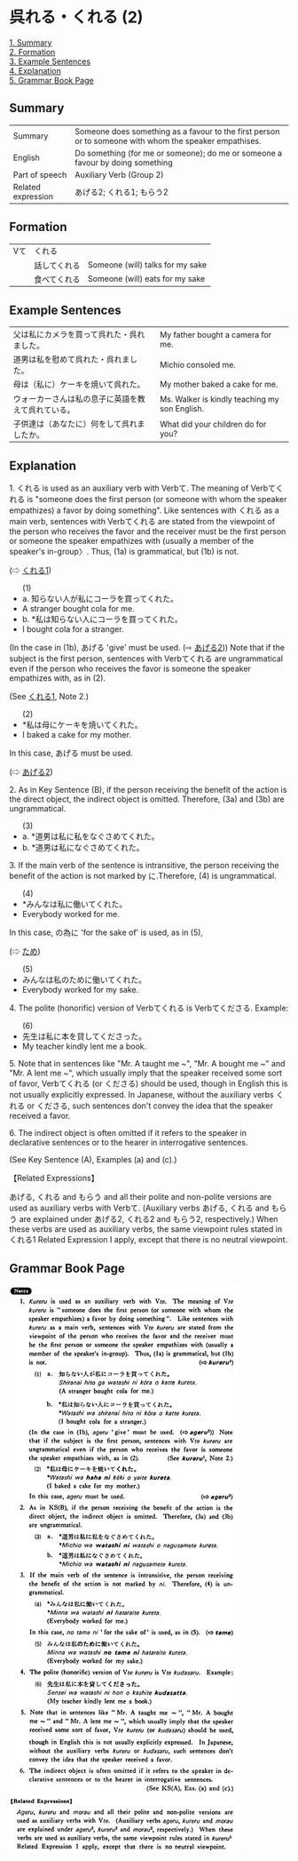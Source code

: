# 呉れる・くれる (2)

[1. Summary](#summary)<br>
[2. Formation](#formation)<br>
[3. Example Sentences](#example-sentences)<br>
[4. Explanation](#explanation)<br>
[5. Grammar Book Page](#grammar-book-page)<br>


## Summary

<table><tr>   <td>Summary</td>   <td>Someone does something as a favour to the first person or to someone with whom the speaker empathises.</td></tr><tr>   <td>English</td>   <td>Do something (for me or someone); do me or someone a favour by doing something</td></tr><tr>   <td>Part of speech</td>   <td>Auxiliary Verb (Group 2)</td></tr><tr>   <td>Related expression</td>   <td>あげる2; くれる1; もらう2</td></tr></table>

## Formation

<table class="table"> <tbody><tr class="tr head"> <td class="td"><span class="bold"><span>Vて</span></span></td> <td class="td"><span class="concept">くれる</span> </td> <td class="td"><span>&nbsp;</span></td> </tr> <tr class="tr"> <td class="td"><span>&nbsp;</span></td> <td class="td"><span>話して<span class="concept">くれる</span></span> </td> <td class="td"><span>Someone (will) talks for my sake</span></td> </tr> <tr class="tr"> <td class="td"><span>&nbsp;</span></td> <td class="td"><span>食べて<span class="concept">くれる</span></span> </td> <td class="td"><span>Someone (will) eats for my sake</span></td> </tr></tbody></table>

## Example Sentences

<table><tr>   <td>父は私にカメラを買って呉れた・呉れました。</td>   <td>My father bought a camera for me.</td></tr><tr>   <td>道男は私を慰めて呉れた・呉れました。</td>   <td>Michio consoled me.</td></tr><tr>   <td>母は（私に）ケーキを焼いて呉れた。</td>   <td>My mother baked a cake for me.</td></tr><tr>   <td>ウォーカーさんは私の息子に英語を教えて呉れている。</td>   <td>Ms. Walker is kindly teaching my son English.</td></tr><tr>   <td>子供達は（あなたに）何をして呉れましたか。</td>   <td>What did your children do for you?</td></tr></table>

## Explanation

<p>1. <span class="cloze">くれる</span> is used as an auxiliary verb with Verbて. The meaning of Verbて<span class="cloze">くれる</span> is "someone does the first person (or someone with whom the speaker empathizes) a favor by doing something". Like sentences with <span class="cloze">くれる</span> as a main verb, sentences with Verbて<span class="cloze">くれる</span> are stated from the viewpoint of the person who receives the favor and the receiver must be the first person or someone the speaker empathizes with (usually a member of the speaker's in-group〉. Thus, (1a) is grammatical, but (1b) is not.</p>   <p>(⇨ <a href="#㊦ 呉れる・くれる (1)">くれる1</a>)</p>  <ul>(1)  <li>a. 知らない人が私にコーラを買って<span class="cloze">くれた</span>。</li> <li>A stranger bought cola for me.</li> <div class="divide"></div> <li>b. *私は知らない人にコーラを買って<span class="cloze">くれた</span>。</li> <li>I bought cola for a stranger.</li> </ul>  <p>(In the case in (1b), あげる 'give' must be used. (⇨ <a href="#㊦ あげる (2)">あげる2</a>)) Note that if the subject is the first person, sentences with Verbて<span class="cloze">くれる</span> are ungrammatical even if the person who receives the favor is someone the speaker empathizes with, as in (2). </p>  <p>(See <a href="#㊦ 呉れる・くれる (1)">くれる1<a/>, Note 2.)</p>  <ul>(2) <li>*私は母にケーキを焼いて<span class="cloze">くれた</span>。</li> <li>I baked a cake for my mother.</li> </ul>  <p>In this case, あげる must be used.</p>  <p>(⇨ <a href="#㊦ あげる (2)">あげる2</a>)</p>  <p>2. As in Key Sentence (B), if the person receiving the benefit of the action is the direct object, the indirect object is omitted. Therefore, (3a) and (3b) are ungrammatical.</p>  <ul>(3) <li>a. *道男は私に私をなぐさめて<span class="cloze">くれた</span>。</li> <div class="divide"></div> <li>b. *道男は私になぐさめて<span class="cloze">くれた</span>。</li> </ul>  <p>3. If the main verb of the sentence is intransitive, the person receiving the benefit of the action is not marked by に.Therefore, (4) is ungrammatical.</p>  <ul>(4)  <li>*みんなは私に働いて<span class="cloze">くれた</span>。</li> <li>Everybody worked for me.</li> </ul>  <p>In this case, の為に 'for the sake of' is used, as in (5), </p>  <p>(⇨ <a href="#㊦ 為(に)・ため(に)">ため</a>)</p>  <ul>(5) <li>みんなは私のために働いて<span class="cloze">くれた</span>。</li> <li>Everybody worked for my sake.</li> </ul>  <p>4. The polite (honorific) version of Verbて<span class="cloze">くれる</span> is Verbて<span class="cloze">くださる</span>. Example:</p>  <ul>(6) <li>先生は私に本を貸して<span class="cloze">くださった</span>。</li> <li>My teacher kindly lent me a book.</li> </ul>  <p>5. Note that in sentences like "Mr. A taught me ~", "Mr. A bought me ~" and "Mr. A lent me ~", which usually imply that the speaker received some sort of favor, Verbて<span class="cloze">くれる</span> (or <span class="cloze">くださる</span>) should be used, though in English this is not usually explicitly expressed. In Japanese, without the auxiliary verbs <span class="cloze">くれる</span> or <span class="cloze">くださる</span>, such sentences don't convey the idea that the speaker received a favor.</p>  <p>6. The indirect object is often omitted if it refers to the speaker in declarative sentences or to the hearer in interrogative sentences.</p>  <p>(See Key Sentence (A), Examples (a) and (c).)</p>  <p>【Related Expressions】</p>  <p>あげる, くれる and もらう and all their polite and non-polite versions are used as auxiliary verbs with Verbて. (Auxiliary verbs あげる, くれる and もらう are explained under あげる2, <span class="cloze">くれる</span>2 and もらう2, respectively.) When these verbs are used as auxiliary verbs, the same viewpoint rules stated in くれる1 Related Expression I apply, except that there is no neutral viewpoint.</p>

## Grammar Book Page

![](../img/Basicくれる2.png)

